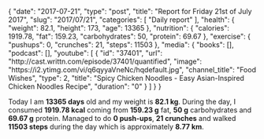 {
    "date": "2017-07-21",
    "type": "post",
    "title": "Report for Friday 21st of July 2017",
    "slug": "2017\/07\/21",
    "categories": [
        "Daily report"
    ],
    "health": {
        "weight": 82.1,
        "height": 173,
        "age": 13365
    },
    "nutrition": {
        "calories": 1919.78,
        "fat": 159.23,
        "carbohydrates": 50,
        "protein": 69.67
    },
    "exercise": {
        "pushups": 0,
        "crunches": 21,
        "steps": 11503
    },
    "media": {
        "books": [],
        "podcast": [],
        "youtube": [
            {
                "id": "37401",
                "url": "http:\/\/cast.writtn.com\/episode\/37401\/quantified",
                "image": "https:\/\/i2.ytimg.com\/vi\/q6qyyaVneNc\/hqdefault.jpg",
                "channel_title": "Food Wishes",
                "type": 2,
                "title": "Spicy Chicken Noodles - Easy Asian-Inspired Chicken Noodles Recipe",
                "duration": "0"
            }
        ]
    }
}

Today I am <strong>13365 days</strong> old and my weight is <strong>82.1 kg</strong>. During the day, I consumed <strong>1919.78 kcal</strong> coming from <strong>159.23 g</strong> fat, <strong>50 g</strong> carbohydrates and <strong>69.67 g</strong> protein. Managed to do <strong>0 push-ups</strong>, <strong>21 crunches</strong> and walked <strong>11503 steps</strong> during the day which is approximately <strong>8.77 km</strong>.